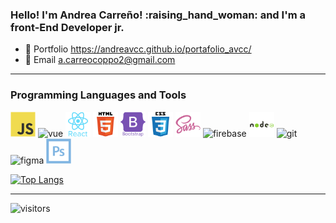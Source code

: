 <h3>Hello! I'm Andrea Carreño! :raising_hand_woman: and I'm a front-End Developer jr.</h3>

- :handbag: Portfolio https://andreavcc.github.io/portafolio_avcc/
- :email: Email a.carreocoppo2@gmail.com

<hr>

<h3>Programming Languages and Tools</h3>
<p>
<img src="https://raw.githubusercontent.com/devicons/devicon/master/icons/javascript/javascript-original.svg" alt="javascript" width="40" height="40"/> 
<img src="https://cdn.worldvectorlogo.com/logos/vue-9.svg" alt="vue" width="40" height="40"/> 
<img src="https://raw.githubusercontent.com/devicons/devicon/master/icons/react/react-original-wordmark.svg" alt="react" width="40" height="40"/> 
<img src="https://raw.githubusercontent.com/devicons/devicon/master/icons/html5/html5-original-wordmark.svg" alt="html5" width="40" height="40"/>
<img src="https://raw.githubusercontent.com/devicons/devicon/master/icons/bootstrap/bootstrap-plain-wordmark.svg" alt="bootstrap" width="40" height="40"/> 
<img src="https://raw.githubusercontent.com/devicons/devicon/master/icons/css3/css3-original-wordmark.svg" alt="css3" width="40" height="40"/>  
<img src="https://raw.githubusercontent.com/devicons/devicon/master/icons/sass/sass-original.svg" alt="sass" width="40" height="40"/>
<img src="https://www.vectorlogo.zone/logos/firebase/firebase-icon.svg" alt="firebase" width="40" height="40"/>
<img src="https://raw.githubusercontent.com/devicons/devicon/master/icons/nodejs/nodejs-original-wordmark.svg" alt="nodejs" width="40" height="40"/>
<img src="https://www.vectorlogo.zone/logos/git-scm/git-scm-icon.svg" alt="git" width="40" height="40"/> 
<img src="https://www.vectorlogo.zone/logos/figma/figma-icon.svg" alt="figma" width="40" height="40"/> 
<img src="https://raw.githubusercontent.com/devicons/devicon/master/icons/photoshop/photoshop-line.svg" alt="photoshop" width="40" height="40"/> 


</p>

[![Top Langs](https://github-readme-stats.vercel.app/api/top-langs/?username=andreavcc&layout=compact&text_color=6CDCA8&title_color=DB7FD2&bg_color=193549&langs_count=7&hide=sqlpl,papyrus,shell)](https://github.com/anuraghazra/github-readme-stats)

<hr>

 ![visitors](https://visitor-badge.glitch.me/badge?page_id=andreavcc&left_color=plum&right_color=Aquamarine) 
